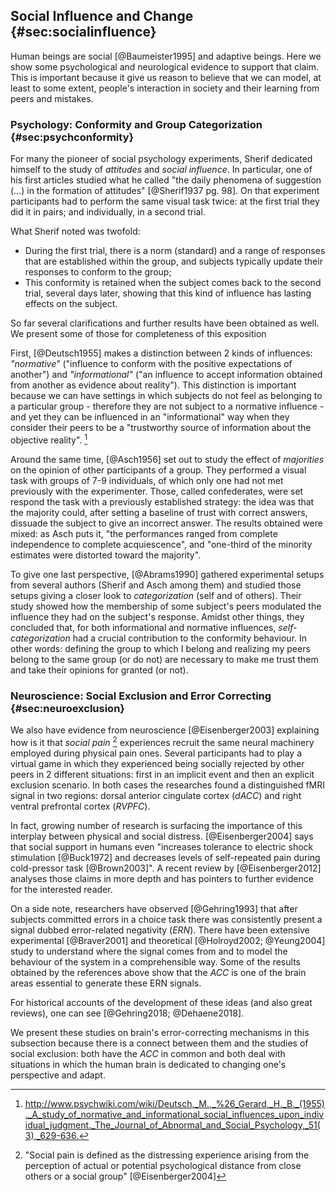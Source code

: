 
## Social Influence and Change {#sec:socialinfluence}

Human beings are social [@Baumeister1995] and adaptive beings. Here we show some psychological and neurological evidence to support that claim. This is important because it give us reason to believe that we can model, at least to some extent, people's interaction in society and their learning from peers and mistakes.

### Psychology: Conformity and Group Categorization {#sec:psychconformity}

For many the pioneer of social psychology experiments, Sherif dedicated himself to the study of _attitudes_ and _social influence_. In particular, one of his first articles studied what he called  "the daily phenomena of suggestion (…) in the formation of attitudes" [@Sherif1937 pg. 98]. On that experiment participants had to perform the same visual task twice: at the first trial they did it in pairs; and individually, in a second trial.

What Sherif noted was twofold:

- During the first trial, there is a norm (standard) and a range of responses that are established within the group, and subjects typically update their responses to conform to the group;
- This conformity is retained when the subject comes back to the second trial, several days later, showing that this kind of influence has lasting effects on the subject.

So far several clarifications and further results have been obtained as well. We present some of those for completeness of this exposition

First, [@Deutsch1955] makes a distinction between 2 kinds of influences: _"normative"_ ("influence to conform with the positive expectations of another") and _"informational"_ ("an influence to accept information obtained from another as evidence about reality"). This distinction is important because we can have settings in which subjects do not feel as belonging to a particular group - therefore they are not subject to a normative influence - and yet they can be influenced in an "informational" way when they consider their peers to be a "trustworthy source of information about the objective reality". [^psychwiki]

Around the same time, [@Asch1956] set out to study the effect of _majorities_ on the opinion of other participants of a group. They performed a visual task with groups of 7-9 individuals, of which only one had not met previously with the experimenter. Those, called confederates, were set respond the task with a previously established strategy: the idea was that the majority could, after setting a baseline of trust with correct answers, dissuade the subject to give an incorrect answer. The results obtained were mixed: as Asch puts it, "the performances ranged from complete independence to complete acquiescence", and "one-third of the minority estimates were distorted toward the majority".

To give one last perspective, [@Abrams1990] gathered experimental setups from several authors (Sherif and Asch among them) and studied those setups giving a closer look to _categorization_ (self and of others). Their study showed how the membership of some subject's peers modulated the influence they had on the subject's response. Amidst other things, they concluded that, for both informational and normative influences, _self-categorization_ had a crucial contribution to the conformity behaviour. In other words: defining the group to which I belong and realizing my peers belong to the same group (or do not) are necessary to make me trust them and take their opinions for granted (or not).

### Neuroscience: Social Exclusion and Error Correcting {#sec:neuroexclusion}

We also have evidence from neuroscience [@Eisenberger2003] explaining how is it that _social pain_ [^socialpain] experiences recruit the same neural machinery employed during physical pain ones. Several participants had to play a virtual game in which they experienced being socially rejected by other peers in 2 different situations: first in an implicit event and then an explicit exclusion scenario. In both cases the researches found a distinguished fMRI signal in two regions: dorsal anterior cingulate cortex (_dACC_) and right ventral prefrontal cortex (_RVPFC_).

In fact, growing number of research is surfacing the importance of this interplay between physical and social distress. [@Eisenberger2004] says that social support in humans even "increases tolerance to electric shock stimulation [@Buck1972] and decreases levels of self-repeated pain during cold-pressor task [@Brown2003]". A recent review by [@Eisenberger2012] analyses those claims in more depth and has pointers to further evidence for the interested reader.
<!-- social estrangement -->

On a side note, researchers have observed [@Gehring1993] that after subjects committed errors in a choice task there was consistently present a signal dubbed error-related negativity (_ERN_). There have been extensive experimental [@Braver2001] and theoretical [@Holroyd2002; @Yeung2004] study to understand where the signal comes from and to model the behaviour of the system in a comprehensible way. Some of the results obtained by the references above show that the _ACC_ is one of the brain areas essential to generate these ERN signals.

For historical accounts of the development of these ideas (and also great reviews), one can see [@Gehring2018; @Dehaene2018].

We present these studies on brain's error-correcting mechanisms in this subsection because there is a connect between them and the studies of social exclusion: both have the _ACC_ in common and both deal with situations in which the human brain is dedicated to changing one's perspective and adapt.

[^psychwiki]:

    <http://www.psychwiki.com/wiki/Deutsch,_M.,_%26_Gerard,_H._B._(1955)._A_study_of_normative_and_informational_social_influences_upon_individual_judgment._The_Journal_of_Abnormal_and_Social_Psychology,_51(3),_629-636.>

[^socialpain]:

    "Social pain is defined as the distressing experience arising from the perception of actual or potential psychological distance from close others or a social group" [@Eisenberger2004]
